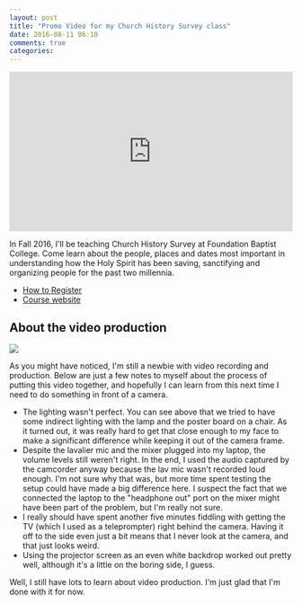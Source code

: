```yaml
---
layout: post
title: "Promo Video for my Church History Survey class"
date: 2016-08-11 06:10
comments: true
categories: 
---
```


<style>.embed-container { position: relative; padding-bottom: 56.25%; height: 0; overflow: hidden; max-width: 100%; } .embed-container iframe, .embed-container object, .embed-container embed { position: absolute; top: 0; left: 0; width: 100%; height: 100%; }</style><div class='embed-container'><iframe src='https://www.youtube.com/embed//8cy3w85kcDU?rel=0' frameborder='0' allowfullscreen></iframe></div>

In Fall 2016, I'll be teaching Church History Survey at Foundation Baptist College. Come learn about the people, places and dates most important in understanding how the Holy Spirit has been saving, sanctifying and organizing people for the past two millennia.

* [How to Register](http://foundationbaptistcollege.com/2016/06/fall-2016-registration/)
* [Course website](http://blogs.duncanjohnson.ca/th105-fall-2016/)

<!-- more -->

## About the video production

[![][image-small]][image-large]

As you might have noticed, I'm still a newbie with video recording and production. Below are just a few notes to myself about the process of putting this video together, and hopefully I can learn from this next time I need to do something in front of a camera.

* The lighting wasn't perfect. You can see above that we tried to have some indirect lighting with the lamp and the poster board on a chair. As it turned out, it was really hard to get that close enough to my face to make a significant difference while keeping it out of the camera frame.
* Despite the lavalier mic and the mixer plugged into my laptop, the volume levels still weren't right. In the end, I used the audio captured by the camcorder anyway because the lav mic wasn't recorded loud enough. I'm not sure why that was, but more time spent testing the setup could have made a big difference here. I suspect the fact that we connected the laptop to the "headphone out" port on the mixer might have been part of the problem, but I'm really not sure.
* I really should have spent another five minutes fiddling with getting the TV (which I used as a teleprompter) right behind the camera. Having it off to the side even just a bit means that I never look at the camera, and that just looks weird.
* Using the projector screen as an even white backdrop worked out pretty well, although it's a little on the boring side, I guess.

Well, I still have lots to learn about video production. I'm just glad that I'm done with it for now.

[image-small]: http://duncanjohnson.ca/images/2016/08/video-production-small.jpg
[image-large]: http://duncanjohnson.ca/images/2016/08/video-production.jpg

